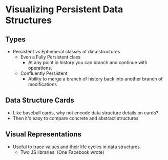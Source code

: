 # Visualizing Persistent Data Structures

## Types

- Persistent vs Ephemeral classes of data structures
  - Even a Fully Persistent class
    - At any point in history you can branch and continue with operations.
  - Confluently Persistent
    - Ability to merge a branch of history back into another branch of modifications

## Data Structure Cards

- Like baseball cards, why not encode data structure details on cards?
- Then it's easy to compare concrete and abstract structures

## Visual Representations

- Useful to trace values and their life cycles in data structures.
  - Two JS libraries. (One Facebook wrote)
